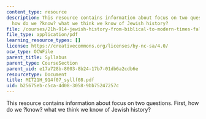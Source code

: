 ```yaml
---
content_type: resource
description: This resource contains information about focus on two questions. First,
  how do we ?know? what we think we know of Jewish history?
file: /courses/21h-914-jewish-history-from-biblical-to-modern-times-fall-2007/b25675ebc5ca4d0830589bb75247257c_MIT21H_914f07_syllf08.pdf
file_type: application/pdf
learning_resource_types: []
license: https://creativecommons.org/licenses/by-nc-sa/4.0/
ocw_type: OCWFile
parent_title: Syllabus
parent_type: CourseSection
parent_uid: e17a728b-8003-8b24-17b7-01db6a2cdb6e
resourcetype: Document
title: MIT21H_914f07_syllf08.pdf
uid: b25675eb-c5ca-4d08-3058-9bb75247257c
---
```

This resource contains information about focus on two questions. First, how do we ?know? what we think we know of Jewish history?